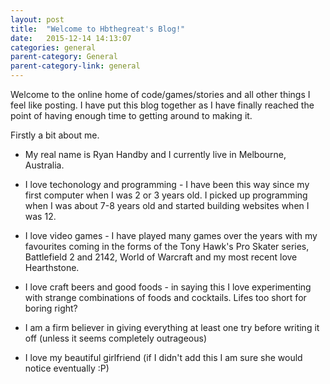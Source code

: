 ```yaml
---
layout: post
title:  "Welcome to Hbthegreat's Blog!"
date:   2015-12-14 14:13:07
categories: general
parent-category: General
parent-category-link: general
---
```


Welcome to the online home of code/games/stories and all other things I feel like posting. I have put this blog together as I have finally reached the point of having enough time to getting around to making it.

Firstly a bit about me.

* My real name is Ryan Handby and I currently live in Melbourne, Australia.

* I love techonology and programming - I have been this way since my first computer when I was 2 or 3 years old. I picked up programming when I was about 7-8 years old and started building websites when I was 12.

* I love video games - I have played many games over the years with my favourites coming in the forms of the Tony Hawk's Pro Skater series, Battlefield 2 and 2142, World of Warcraft and my most recent love Hearthstone.

* I love craft beers and good foods - in saying this I love experimenting with strange combinations of foods and cocktails. Lifes too short for boring right?

* I am a firm believer in giving everything at least one try before writing it off (unless it seems completely outrageous)

* I love my beautiful girlfriend (if I didn't add this I am sure she would notice eventually :P)


